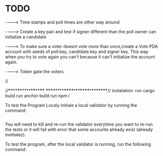 # TODO

----> Time stamps and poll times are other way around

----> Create a key pair and test if signer different than the poll owner can
initialize a candidate

----> To make sure a voter doesnt vote more than once,create a Vote PDA account
with seeds of poll.key, candidate.key and signer key. This way when you try to
vote again you can't because it can't initialize the account again.

----> Token gate the voters

//

//**\*\***\*\***\*\***\*\*\*\***\*\***\*\***\*\***
**\*\*\*\***\*\*\*\***\*\*\*\***\*\*\***\*\*\*\***\*\*\*\***\*\*\*\***//
instalation: run cargo build run anchor build run npm i

To test the Program Localy initiale a local validator by running the command:

```solana-test-validator -r

```

You will need to kill and re-run the validator everytime you want to re-run the
tests or it will fail with error that some accounts already exist (already
innitialez).

To test the program, after the local validator is running, run the following
command:

```ancho-test --skip-local-validator

```
